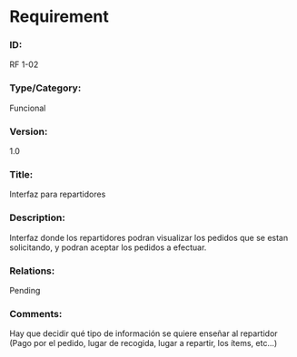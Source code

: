 # Requirement

### ID:

RF 1-02

### Type/Category:

Funcional

### Version:

1.0

### Title:

Interfaz para repartidores

### Description:

Interfaz donde los repartidores podran visualizar los pedidos que se estan solicitando, y podran aceptar los pedidos a efectuar.

### Relations:

Pending

### Comments:

Hay que decidir qué tipo de información se quiere enseñar al repartidor (Pago por el pedido, lugar de recogida, lugar a repartir, los ítems, etc...)

